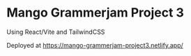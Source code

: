 # Mango Grammerjam Project 3

Using React/Vite and TailwindCSS

Deployed at https://mango-grammerjam-project3.netlify.app/

